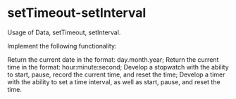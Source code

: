 # setTimeout-setInterval
Usage of Data, setTimeout, setInterval.

Implement the following functionality:

Return the current date in the format: day.month.year;
Return the current time in the format: hour:minute:second;
Develop a stopwatch with the ability to start, pause, record the current time, and reset the time;
Develop a timer with the ability to set a time interval, as well as start, pause, and reset the time.
